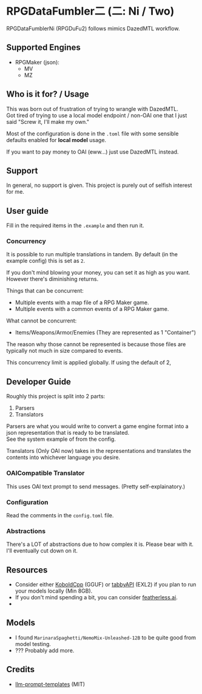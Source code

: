 # RPGDataFumbler二 (二: Ni / Two)

RPGDataFumblerNi (RPGDuFu2) follows mimics DazedMTL workflow.

## Supported Engines

- RPGMaker (json):
  - MV
  - MZ

## Who is it for? / Usage

This was born out of frustration of trying to wrangle with DazedMTL.  
Got tired of trying to use a local model endpoint / non-OAI one that I just said "Screw it, I'll make my own."

Most of the configuration is done in the `.toml` file with some sensible defaults enabled for __local model__ usage.

If you want to pay money to OAI (eww...) just use DazedMTL instead.

## Support

In general, no support is given. This project is purely out of selfish interest for me.

## User guide

Fill in the required items in the `.example` and then run it.

### Concurrency

It is possible to run multiple translations in tandem. By default (in the example config) this is set as `2`.

If you don't mind blowing your money, you can set it as high as you want. However there's diminishing returns.

Things that can be concurrent:

- Multiple events with a map file of a RPG Maker game.
- Multiple events with a common events of a RPG Maker game.

What cannot be concurrent:

- Items/Weapons/Armor/Enemies (They are represented as 1 "Container")

The reason why those cannot be represented is because those files are typically not much in size compared to events.

This concurrency limit is applied globally. If using the default of 2, 

## Developer Guide

Roughly this project is split into 2 parts:

1. Parsers
2. Translators

Parsers are what you would write to convert a game engine format into a json representation that is ready to be translated.  
See the system example of from the config.

Translators (Only OAI now) takes in the representations and translates the contents into whichever language you desire.

### OAICompatible Translator

This uses OAI text prompt to send messages. (Pretty self-explainatory.)

### Configuration

Read the comments in the `config.toml` file.

### Abstractions

There's a LOT of abstractions due to how complex it is. Please bear with it. I'll eventually cut down on it.

## Resources

- Consider either [KoboldCpp](https://github.com/LostRuins/koboldcpp) (GGUF) or [tabbyAPI](https://github.com/theroyallab/tabbyAPI) (EXL2) if you plan to run your models locally (Min 8GB).
- If you don't mind spending a bit, you can consider [featherless.ai](https://featherless.ai/).
- 

## Models

- I found `MarinaraSpaghetti/NemoMix-Unleashed-12B` to be quite good from model testing.
- ??? Probably add more.

## Credits

- [llm-prompt-templates](https://github.com/theroyallab/llm-prompt-templates) (MIT)